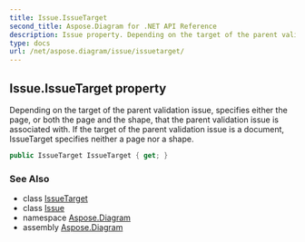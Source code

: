 ```yaml
---
title: Issue.IssueTarget
second_title: Aspose.Diagram for .NET API Reference
description: Issue property. Depending on the target of the parent validation issue specifies either the page or both the page and the shape that the parent validation issue is associated with. If the target of the parent validation issue is a document IssueTarget specifies neither a page nor a shape
type: docs
url: /net/aspose.diagram/issue/issuetarget/
---
```

## Issue.IssueTarget property

Depending on the target of the parent validation issue, specifies either the page, or both the page and the shape, that the parent validation issue is associated with. If the target of the parent validation issue is a document, IssueTarget specifies neither a page nor a shape.

```csharp
public IssueTarget IssueTarget { get; }
```

### See Also

* class [IssueTarget](../../issuetarget/)
* class [Issue](../)
* namespace [Aspose.Diagram](../../issue/)
* assembly [Aspose.Diagram](../../../)


